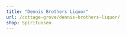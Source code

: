 ```yaml
---
title: "Dennis Brothers Liquor"
url: /cottage-grove/dennis-brothers-liquor/
shop: Spirituosen
---
```

